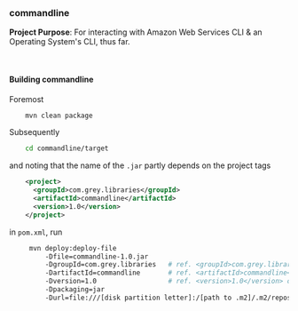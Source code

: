 <br>

### commandline

**Project Purpose**: For interacting with Amazon Web Services CLI & an Operating System's CLI, thus far.

<br>

#### Building commandline

Foremost

```bash
    mvn clean package
```

Subsequently

```bash
    cd commandline/target
```

and noting that the name of the ``.jar`` partly depends on the project tags

```xml
    <project>
      <groupId>com.grey.libraries</groupId>
      <artifactId>commandline</artifactId>
      <version>1.0</version>
    </project>
```
 
in `pom.xml`, run

```bash
     mvn deploy:deploy-file 
         -Dfile=commandline-1.0.jar 
         -DgroupId=com.grey.libraries   # ref. <groupId>com.grey.libraries</groupId> of pom.xml
         -DartifactId=commandline       # ref. <artifactId>commandline</artifactId> of pom.xml
         -Dversion=1.0                  # ref. <version>1.0</version> of pom.xml
         -Dpackaging=jar 
         -Durl=file:///[disk partition letter]:/[path to .m2]/.m2/repository -DrepositoryId=repository
```
